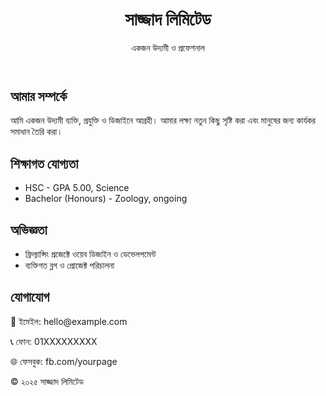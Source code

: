 <!doctype html>
<html lang="bn">
<head>
  <meta charset="utf-8">
  <meta name="viewport" content="width=device-width, initial-scale=1">
  <title>আমার জীবনী</title>
  <link href="https://cdn.jsdelivr.net/npm/bootstrap@5.3.2/dist/css/bootstrap.min.css" rel="stylesheet">
  <link rel="stylesheet" href="style.css">
</head>
<body>

<header class="text-center py-5 bg-primary text-white">
  <h1>সাজ্জাদ লিমিটেড</h1>
  <p>একজন উদ্যমী ও প্রফেশনাল</p>
</header>

<main class="container my-5">

  <section id="about" class="mb-5">
    <h2>আমার সম্পর্কে</h2>
    <p>আমি একজন উদ্যমী ব্যক্তি, প্রযুক্তি ও ডিজাইনে আগ্রহী। আমার লক্ষ্য নতুন কিছু সৃষ্টি করা এবং মানুষের জন্য কার্যকর সমাধান তৈরি করা।</p>
  </section>

  <section id="education" class="mb-5">
    <h2>শিক্ষাগত যোগ্যতা</h2>
    <ul>
      <li>HSC - GPA 5.00, Science</li>
      <li>Bachelor (Honours) - Zoology, ongoing</li>
    </ul>
  </section>

  <section id="experience" class="mb-5">
    <h2>অভিজ্ঞতা</h2>
    <ul>
      <li>ফ্রিল্যান্সিং প্রজেক্টে ওয়েব ডিজাইন ও ডেভেলপমেন্ট</li>
      <li>ব্যক্তিগত ব্লগ ও প্রোজেক্ট পরিচালনা</li>
    </ul>
  </section>

  <section id="contact" class="mb-5">
    <h2>যোগাযোগ</h2>
    <p>📧 ইমেইল: hello@example.com</p>
    <p>📞 ফোন: 01XXXXXXXXX</p>
    <p>🌐 ফেসবুক: fb.com/yourpage</p>
  </section>

</main>

<footer class="text-center py-4 bg-dark text-white">
  © ২০২৫ সাজ্জাদ লিমিটেড
</footer>

<script src="https://cdn.jsdelivr.net/npm/bootstrap@5.3.2/dist/js/bootstrap.bundle.min.js"></script>
</body>
</html>